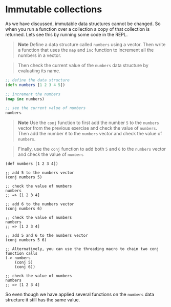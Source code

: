 # Immutable collections

As we have discussed, immutable data structures cannot be changed.  So when you run a function over a collection a copy of that collection is returned.  Lets see this by running some code in the REPL.

> **Note** Define a data structure called `numbers` using a vector.  Then write a function that uses the `map` and `inc` function to increment all the numbers in a vector.

> Then check the current value of the `numbers` data structure by evaluating its name.

<!--sec data-title="Reveal answer" data-id="answer001" data-collapse=true ces-->
```clojure
;; define the data structure 
(defn numbers [1 2 3 4 5])

;; increment the numbers
(map inc numbers)

;; see the current value of numbers
numbers
```

<!--endsec-->

> **Note** Use the `conj` function to first add the number `5` to the `numbers` vector from the previous exercise and check the value of `numbers`.  Then add the number `6` to the `numbers` vector and check the value of `numbers`.

> Finally, use the `conj` function to add both `5` and `6` to the `numbers` vector and check the value of `numbers`

<!--sec data-title="Reveal answer" data-id="answer002" data-collapse=true ces-->

```
(def numbers [1 2 3 4])

;; add 5 to the numbers vector
(conj numbers 5)

;; check the value of numbers
numbers
;; => [1 2 3 4]

;; add 6 to the numbers vector
(conj numbers 6)

;; check the value of numbers
numbers
;; => [1 2 3 4]

;; add 5 and 6 to the numbers vector
(conj numbers 5 6)

;; Alternatively, you can use the threading macro to chain two conj function calls
(-> numbers
    (conj 5)
    (conj 6))

;; check the value of numbers
numbers
;; => [1 2 3 4]
```

So even though we have applied several functions on the `numbers` data structure it still has the same value.

<!--endsec-->
